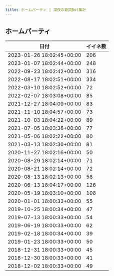 ```yaml
---
title: ホームパーティ | 深夜の歌詞Bot集計
---
```

## ホームパーティ

|日付|イイネ数|
|-|-|
|2023-01-26 18:02:45+00:00|206|
|2023-01-07 18:02:44+00:00|248|
|2022-09-23 18:02:42+00:00|316|
|2022-08-17 18:02:51+00:00|334|
|2022-03-10 18:02:52+00:00|72|
|2022-02-07 18:03:08+00:00|85|
|2021-12-27 18:04:09+00:00|83|
|2021-11-10 18:04:57+00:00|73|
|2021-10-03 18:04:22+00:00|89|
|2021-07-05 18:03:36+00:00|77|
|2021-05-06 18:02:22+00:00|80|
|2021-03-13 18:02:30+00:00|81|
|2020-11-27 18:02:16+00:00|50|
|2020-08-29 18:02:14+00:00|71|
|2020-08-21 18:02:14+00:00|72|
|2020-08-13 18:02:13+00:00|58|
|2020-06-13 18:04:17+00:00|126|
|2020-05-19 18:03:10+00:00|108|
|2020-01-01 18:00:33+00:00|55|
|2019-10-25 18:00:34+00:00|47|
|2019-07-13 18:00:33+00:00|54|
|2019-06-19 18:00:33+00:00|62|
|2019-02-18 18:00:34+00:00|39|
|2019-01-23 18:00:33+00:00|50|
|2018-12-31 18:00:33+00:00|45|
|2018-12-30 18:00:33+00:00|41|
|2018-12-02 18:00:33+00:00|49|
